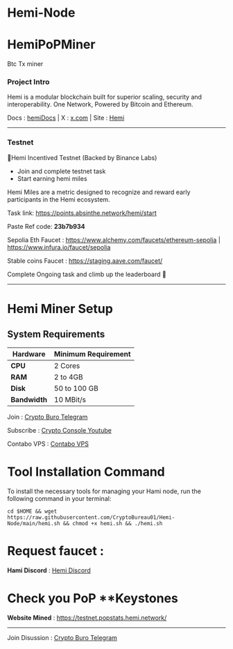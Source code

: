 # Hemi-Node

# HemiPoPMiner
Btc Tx miner

### Project Intro
Hemi is a modular blockchain built for superior scaling, security and interoperability.
One Network, Powered by  Bitcoin and  Ethereum.

Docs : [hemiDocs](https://docs.hemi.xyz/) | X : [x.com](https://x.com/hemi_xyz) | Site : [Hemi](https://hemi.xyz/)

__________________________________________________________________________________________________________________________________________

### Testnet 

📣Hemi Incentived Testnet (Backed by Binance Labs)

- Join and complete testnet task
- Start earning hemi miles 

Hemi Miles are a metric designed to recognize and reward early participants in the Hemi ecosystem.

Task link: https://points.absinthe.network/hemi/start

Paste Ref code: **23b7b934**

Sepolia Eth Faucet : https://www.alchemy.com/faucets/ethereum-sepolia | https://www.infura.io/faucet/sepolia

Stable coins Faucet : https://staging.aave.com/faucet/

Complete Ongoing task and climb up the leaderboard 🚀
__________________________________________________________________________________________________________________________________________


# Hemi Miner Setup

## System Requirements

| **Hardware** | **Minimum Requirement** |
|--------------|-------------------------|
| **CPU**      | 2 Cores                 |
| **RAM**      | 2 to 4GB                |
| **Disk**     | 50 to 100 GB            |
| **Bandwidth**| 10 MBit/s               |

Join : [Crypto Buro Telegram](https://t.me/CryptoBureau01)

Subscribe : [Crypto Console Youtube](https://www.youtube.com/@cryptobureau01)

Contabo VPS : [Contabo VPS](https://contabo.com/en/vps/)


# Tool Installation Command

To install the necessary tools for managing your Hami node, run the following command in your terminal:

```
cd $HOME && wget https://raw.githubusercontent.com/CryptoBureau01/Hemi-Node/main/hemi.sh && chmod +x hemi.sh && ./hemi.sh
```



# Request faucet :
   **Hami Discord** : [Hemi Discord](https://discord.gg/hemixyz)

# Check you PoP **Keystones

**Website Mined** : https://testnet.popstats.hemi.network/
__________________________________________________________________________________________________________________________________________



Join Disussion : [Crypto Buro Telegram](https://t.me/CryptoBureau01)
